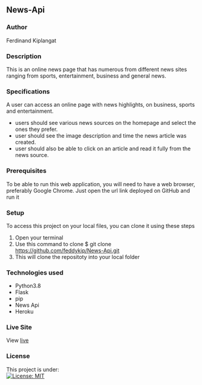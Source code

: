 ## News-Api
### Author
Ferdinand Kiplangat

### Description
This is an online news page that has numerous from different news sites ranging from sports, entertainment, business and general news.
### Specifications
A user can access an online page with news highlights, on business, sports and entertainment.
* users should see various news sources on the homepage and select the ones they prefer.
* user should see the image description and time the news article was created.
* user should also be able to click on an article and read it fully from the news source.
### Prerequisites
To be able to run this web application, you will need to have a web browser, preferably Google Chrome. Just open the url link deployed on GitHub and run it
### Setup
To access this project on your local files, you can clone it using these steps
1. Open your terminal
1. Use this command to clone $ git clone https://github.com/feddykip/News-Api.git
1. This will clone the repositoty into your local folder
### Technologies used
* Python3.8
* Flask
* pip
* News Api
* Heroku
### Live Site
View [live](https://feddy-news-api.herokuapp.com/)
### License
This project is under:  
[![License: MIT](https://img.shields.io/badge/License-MIT-yellow.svg)](/LICENSE)


    
 

